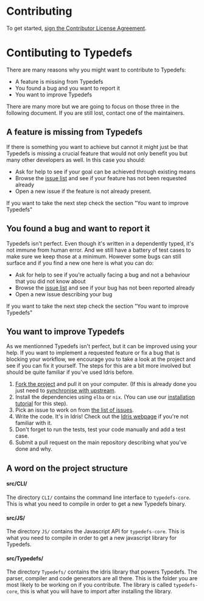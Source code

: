 # Contributing

To get started, <a href="https://www.clahub.com/agreements/typedefs/typedefs">sign the Contributor License Agreement</a>.

# Contibuting to Typedefs

There are many reasons why you might want to contribute to Typedefs:

- A feature is missing from Typedefs
- You found a bug and you want to report it
- You want to improve Typedefs

There are many more but we are going to focus on those three in the following document. If you are still lost,
contact one of the maintainers.

## A feature is missing from Typedefs

If there is something you want to achieve but cannot it might just be that Typedefs is missing a crucial feature
that would not only benefit you but many other developers as well. In this case you should:

- Ask for help to see if your goal can be achieved through existing means
- Browse the [issue list](ISSUES) and see if your feature has not been requested already
- Open a new issue if the feature is not already present.

If you want to take the next step check the section "You want to improve Typedefs"

## You found a bug and want to report it

Typedefs isn't perfect. Even though it's written in a dependently typed, it's not immune from human error. And
we still have a battery of test cases to make sure we keep those at a minimum. However some bugs can still surface
and if you find a new one here is what you can do:

- Ask for help to see if you're actually facing a bug and not a behaviour that you did not know about
- Browse the  [issue list](ISSUES) and see if your bug has not been reported
  already
- Open a new issue describing your bug

If you want to take the next step check the section "You want to improve Typedefs"

## You want to improve Typedefs

As we mentionned Typedefs isn't perfect, but it can be improved using your help. If you want to implement a requested
feature or fix a bug that is blocking your workflow, we encourage you to take a look at the project and see if you
can fix it yourself. The steps for this are a bit more involved but should be quite familiar if you've used Idris before.

1. [Fork the project](FORK) and pull it on your computer. (If this is already done you just need to [synchronise with upstream](UPSTREAM).
2. Install the dependencies using `elba` or `nix`. (You can use our [installation tutorial](INSTALLATION) for this step).
3. Pick an issue to work on from [the list of issues](ISSUES).
4. Write the code. It's in Idris! Check out the [Idris webpage](https://www.idris-lang.org/) if you're not familiar with it.
5. Don't forget to run the tests, test your code manually and add a test case.
6. Submit a pull request on the main repository describing what you've done and why.


## A word on the project structure

#### src/CLI/

The directory `CLI/` contains the command line interface to `typedefs-core`. This is what you need to compile in order to get
a new Typedefs binary.

#### src/JS/

The directory `JS/` contains the Javascript API for `typedefs-core`. This is what you need to compile in order to get a new
javascript library for Typedefs.

#### src/Typedefs/

The directory `Typedefs/` contains the idris library that powers Typedefs. The parser, compiler and code generators are all there.
This is the folder you are most likely to be working on if you contribute.
The library is called `typedefs-core`, this is what you will have to import
after installing the library.

[FORK]: https://guides.github.com/activities/forking/
[UPSTREAM]: https://help.github.com/en/github/collaborating-with-issues-and-pull-requests/syncing-a-fork
[ISSUES]: https://github.com/typedefs/typedefs/issues
[INSTALLATION]: ./TUTORIAL_INSTALL.md
